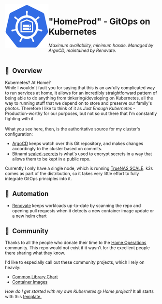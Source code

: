 <img src="https://raw.githubusercontent.com/jbruns/ArgoCD-SCALE/main/logo.png" align="left" width="144px" height="144px"/>

# "HomeProd" - GitOps on Kubernetes
_Maximum availability, minimum hassle. Managed by ArgoCD, maintained by Renovate._
<br>
<br>
## :book:&nbsp; Overview
Kubernetes? At Home?
<br>
While I wouldn't fault you for saying that this is an awfully complicated way to run services at home, it allows for an incredibly straightforward pattern of being able to do anything from tinkering/developing on Kubernetes, all the way to running stuff that we depend on to store and preserve our family's photos. Therefore I like to think of it as _Just Enough Kubernetes_ - Production-worthy for our purposes, but not so out there that I'm constantly fighting with it.
<br>
<br>
What you see here, then, is the authoritative source for my cluster's configuration: 

- [ArgoCD](https://argoproj.github.io/cd/) keeps watch over this Git repository, and makes changes accordingly to the cluster based on commits. 
- Bitnami [sealed-secrets](https://github.com/bitnami-labs/sealed-secrets) is what's used to encrypt secrets in a way that allows them to be kept in a public repo.

Currently I only have a single node, which is running [TrueNAS SCALE](https://www.truenas.com). k3s comes as part of the distribution, so it takes very little effort to fully integrate GitOps principles into it.

## :robot:&nbsp; Automation

* [Renovate](https://github.com/renovatebot/renovate) keeps workloads up-to-date by scanning the repo and opening pull requests when it detects a new container image update or a new helm chart

## :handshake:&nbsp; Community

Thanks to all the people who donate their time to the [Home Operations](https://discord.com/invite/home-operations/) community.
This repo would not exist if it wasn't for the excellent people there sharing what they know.

I'd like to especially call out these community projects, which I rely on heavily:

* [Common Library Chart](https://bjw-s.github.io/helm-charts/docs/common-library/)
* [Container Images](https://github.com/onedr0p?tab=packages&repo_name=containers)

_How do I get started with my own Kubernetes @ Home project?_ It all starts with this [template.](https://github.com/onedr0p/cluster-template)